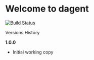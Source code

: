 Welcome to dagent
===================
[![Build Status](https://travis-ci.org/alzubaidi/dagent.svg?branch=master)](https://travis-ci.org/alzubaidi/dagent)

Versions History

**1.0.0** 

 - Initial working copy